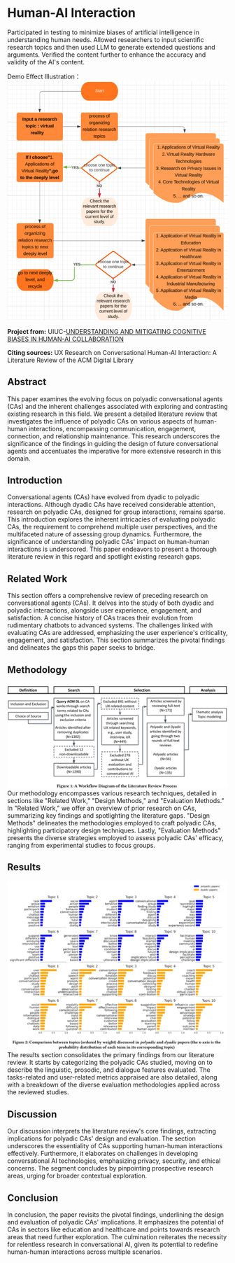 # Human-AI Interaction

Participated in testing to minimize biases of artificial intelligence in understanding human needs. Allowed researchers to input scientific research topics and then used LLM to generate extended questions and arguments. Verified the content further to enhance the accuracy and validity of the AI's content.

Demo Effect Illustration：
![image 1](https://github.com/franklin-wu-hci/human-ai-interaction/blob/main/images/image_1.png)

**Project from:** UIUC-[UNDERSTANDING AND MITIGATING COGNITIVE BIASES IN HUMAN-AI COLLABORATION](http://www.critical-media.org/cscw23/index.html)


**Citing sources:** UX Research on Conversational Human-AI Interaction: A Literature Review of the ACM Digital Library

## Abstract
This paper examines the evolving focus on polyadic conversational agents (CAs) and the inherent challenges associated with exploring and contrasting existing research in this field. We present a detailed literature review that investigates the influence of polyadic CAs on various aspects of human-human interactions, encompassing communication, engagement, connection, and relationship maintenance. This research underscores the significance of the findings in guiding the design of future conversational agents and accentuates the imperative for more extensive research in this domain.

## Introduction
Conversational agents (CAs) have evolved from dyadic to polyadic interactions. Although dyadic CAs have received considerable attention, research on polyadic CAs, designed for group interactions, remains sparse. This introduction explores the inherent intricacies of evaluating polyadic CAs, the requirement to comprehend multiple user perspectives, and the multifaceted nature of assessing group dynamics. Furthermore, the significance of understanding polyadic CAs' impact on human-human interactions is underscored. This paper endeavors to present a thorough literature review in this regard and spotlight existing research gaps.

## Related Work
This section offers a comprehensive review of preceding research on conversational agents (CAs). It delves into the study of both dyadic and polyadic interactions, alongside user experience, engagement, and satisfaction. A concise history of CAs traces their evolution from rudimentary chatbots to advanced systems. The challenges linked with evaluating CAs are addressed, emphasizing the user experience's criticality, engagement, and satisfaction. This section summarizes the pivotal findings and delineates the gaps this paper seeks to bridge.

## Methodology
![image 2](https://github.com/franklin-wu-hci/human-ai-interaction/blob/main/images/image_2.png)
Our methodology encompasses various research techniques, detailed in sections like "Related Work," "Design Methods," and "Evaluation Methods."
In "Related Work," we offer an overview of prior research on CAs, summarizing key findings and spotlighting the literature gaps.
"Design Methods" delineates the methodologies employed to craft polyadic CAs, highlighting participatory design techniques.
Lastly, "Evaluation Methods" presents the diverse strategies employed to assess polyadic CAs' efficacy, ranging from experimental studies to focus groups.

## Results
![image 3](https://github.com/franklin-wu-hci/human-ai-interaction/blob/main/images/image_3.png)
The results section consolidates the primary findings from our literature review. It starts by categorizing the polyadic CAs studied, moving on to describe the linguistic, prosodic, and dialogue features evaluated. The tasks-related and user-related metrics appraised are also detailed, along with a breakdown of the diverse evaluation methodologies applied across the reviewed studies.

## Discussion
Our discussion interprets the literature review's core findings, extracting implications for polyadic CAs' design and evaluation. The section underscores the essentiality of CAs supporting human-human interactions effectively. Furthermore, it elaborates on challenges in developing conversational AI technologies, emphasizing privacy, security, and ethical concerns. The segment concludes by pinpointing prospective research areas, urging for broader contextual exploration.

## Conclusion
In conclusion, the paper revisits the pivotal findings, underlining the design and evaluation of polyadic CAs' implications. It emphasizes the potential of CAs in sectors like education and healthcare and points towards research areas that need further exploration. The culmination reiterates the necessity for relentless research in conversational AI, given its potential to redefine human-human interactions across multiple scenarios.
